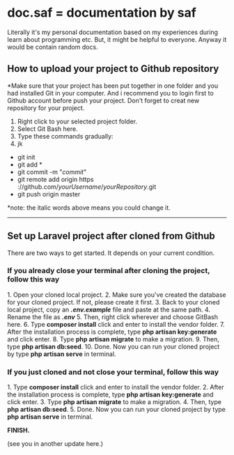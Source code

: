 # doc.saf = documentation by saf

Literally it's my personal documentation based on my experiences during learn about programming etc. But, it might be helpful to everyone. Anyway it would be contain random docs.

<h2>How to upload your project to Github repository</h2>
*Make sure that your project has been put together in one folder and you had installed Git in your computer.
And i recommend you to login first to Github account before push your project. Don't forget to creat new repository for your project.

1. Right click to your selected project folder.
2. Select Git Bash here.
3. Type these commands gradually:
4. jk
<ul>
  <li>git init</li>
  <li>git add *</li>
  <li>git commit -m "<i>commit</i>"</li>
  <li>git remote add origin https ://github.com/<i>yourUsername</i>/<i>yourRepository</i>.git</li>
  <li>git push origin master</li>
</ul>
  
  *note: the italic words above means you could change it.
  <hr>
  
  <h2>Set up Laravel project after cloned from Github</h2>
  There are two ways to get started. It depends on your current condition.

  <h3>If you already close your terminal after cloning the project, follow this way</h3>
  1. Open your cloned local project.
  2. Make sure you've created the database for your cloned project. If not, please create it first.
  3. Back to your cloned local project, copy an <b><i>.env.example</i></b> file and paste at the same path. 
  4. Rename the file as <b><i>.env</i></b>
  5. Then, right click wherever and choose GitBash here.
  6. Type <b>composer install</b> click and enter to install the vendor folder.
  7. After the installation process is complete, type <b>php artisan key:generate</b> and click enter.
  8. Type <b>php artisan migrate</b> to make a migration.
  9. Then, type <b>php artisan db:seed</b>.
  10. Done. Now you can run your cloned project by type <b>php artisan serve</b> in terminal.

  <h3>If you just cloned and not close your terminal, follow this way</h3>
  1. Type <b>composer install</b> click and enter to install the vendor folder.
  2. After the installation process is complete, type <b>php artisan key:generate</b> and click enter.
  3. Type <b>php artisan migrate</b> to make a migration.
  4. Then, type <b>php artisan db:seed</b>.
  5. Done. Now you can run your cloned project by type <b>php artisan serve</b> in terminal.
  
  <b>FINISH.</b>
  
  (see you in another update here.)

